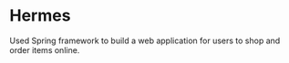 # Hermes
Used Spring framework to build a web application for users to shop and order items online.
